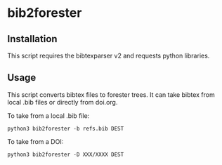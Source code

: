 # bib2forester

## Installation

This script requires the bibtexparser v2 and requests python libraries.

## Usage

This script converts bibtex files to forester trees. It can take bibtex from local .bib files or directly from doi.org.

To take from a local .bib file:

```
python3 bib2forester -b refs.bib DEST
```

To take from a DOI:

```
python3 bib2forester -D XXX/XXXX DEST
```

